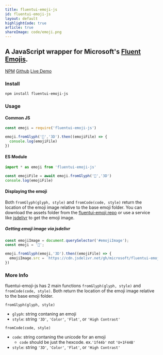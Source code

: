 ```yaml
---
title: fluentui-emoji-js
id: fluentui-emoji-js
layout: default
highlightCode: true
article: true
shareImage: code/emoji.png
---
```

## A JavaScript wrapper for Microsoft's <a href="https://github.com/microsoft/fluentui-emoji" target="_blank">Fluent Emojis</a>.

<a href="https://www.npmjs.com/package/fluentui-emoji-js" target="_blank" class="button">NPM</a>
<a href="https://github.com/ZacharyCrespin/fluentui-emoji-js" target="_blank" class="button">Github</a>
<a href="/fluentui-emoji-js/demo" class="button" target="_blank">Live Demo</a>

### Install
```bash
npm install fluentui-emoji-js
```

### Usage
#### Common JS
```js
const emoji = require('fluentui-emoji-js')

emoji.fromGlyph('👋','3D').then((emojiFile) => {
  console.log(emojiFile)
})
```

#### ES Module
```js
import * as emoji from 'fluentui-emoji-js'

const emojiFile = await emoji.fromGlyph('👋','3D')
console.log(emojiFile)
```

#### Displaying the emoji
Both `fromGlyph(glyph, style)` and `fromCode(code, style)` return the location of the emoji image relative to the base emoji folder. You can download the assets folder from the [fluentui-emoji repo](https://github.com/microsoft/fluentui-emoji) or use a service like [jsdelivr](https://jsdelivr.com) to get the emoji image.

##### Getting emoji image via jsdelivr
```js
const emojiImage = document.querySelector('#emojiImage');
const emoji = '🍕';

emoji.fromGlyph(emoji,'3D').then((emojiFile) => {
  emojiImage.src = `https://cdn.jsdelivr.net/gh/microsoft/fluentui-emoji@latest/assets${emojiFile}`
})
```

### More Info
fluentui-emoji-js has 2 main functions `fromGlyph(glyph, style)` and `fromCode(code, style)`. Both return the location of the emoji image relative to the base emoji folder.

`fromGlyph(glyph, style)`
- `glyph`: string contaning an emoji
- `style`: string `'3D'`, `'Color'`, `'Flat'`, or `'High Contrast'`

`fromCode(code, style)`
- `code`: string contaning the unicode for an emoji
  - `code` should be just the hexcode. ex.`'1f44b'` not `'U+1F44B'`
- `style`: string `'3D'`, `'Color'`, `'Flat'`, or `'High Contrast'`
